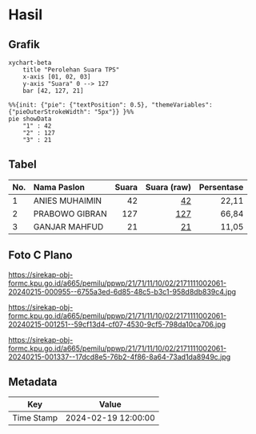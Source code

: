 # Hasil

## Grafik

```mermaid
xychart-beta
    title "Perolehan Suara TPS"
    x-axis [01, 02, 03]
    y-axis "Suara" 0 --> 127
    bar [42, 127, 21]
```

```mermaid
%%{init: {"pie": {"textPosition": 0.5}, "themeVariables": {"pieOuterStrokeWidth": "5px"}} }%%
pie showData
    "1" : 42
    "2" : 127
    "3" : 21
```

## Tabel

| No. | Nama Paslon    | Suara | Suara (raw) | Persentase |
|:--- |:-------------- | -----:| -----------:| ----------:|
| 1   | ANIES MUHAIMIN | 42    | [42][p-1]   | 22,11      |
| 2   | PRABOWO GIBRAN | 127   | [127][p-2]  | 66,84      |
| 3   | GANJAR MAHFUD  | 21    | [21][p-3]   | 11,05      |


[p-1]: https://github.com/gigit-pemilu/pemilu-2024-21-kepulauan-riau/blob/main/pilpres/hitung-suara/sub/21-kepulauan-riau/sub/71-kota-batam/sub/11-sagulung/sub/1002-sungai-binti/sub/061-tps/sub/paslon-1.txt
[p-2]: https://github.com/gigit-pemilu/pemilu-2024-21-kepulauan-riau/blob/main/pilpres/hitung-suara/sub/21-kepulauan-riau/sub/71-kota-batam/sub/11-sagulung/sub/1002-sungai-binti/sub/061-tps/sub/paslon-2.txt
[p-3]: https://github.com/gigit-pemilu/pemilu-2024-21-kepulauan-riau/blob/main/pilpres/hitung-suara/sub/21-kepulauan-riau/sub/71-kota-batam/sub/11-sagulung/sub/1002-sungai-binti/sub/061-tps/sub/paslon-3.txt

## Foto C Plano

https://sirekap-obj-formc.kpu.go.id/a665/pemilu/ppwp/21/71/11/10/02/2171111002061-20240215-000955--6755a3ed-6d85-48c5-b3c1-958d8db839c4.jpg

https://sirekap-obj-formc.kpu.go.id/a665/pemilu/ppwp/21/71/11/10/02/2171111002061-20240215-001251--59cf13d4-cf07-4530-9cf5-798da10ca706.jpg

https://sirekap-obj-formc.kpu.go.id/a665/pemilu/ppwp/21/71/11/10/02/2171111002061-20240215-001337--17dcd8e5-76b2-4f86-8a64-73ad1da8949c.jpg


## Metadata

| Key        | Value               |
| ---------- | ------------------- |
| Time Stamp | 2024-02-19 12:00:00 |




